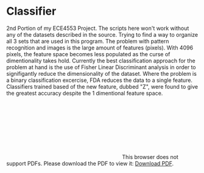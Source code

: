 # Classifier
2nd Portion of my ECE4553 Project. The scripts here won't work without any of the datasets described in the source. Trying to find a way to organize all 3 sets that are used in this program. The problem with pattern recognition and images is the large amount of features (pixels). With 4096 pixels, the feature space becomes less populated as the curse of dimentionality takes hold. Currently the best classification approach for the problem at hand is the use of Fisher Linear Discriminant analysis in order to signifigantly reduce the dimensionality of the dataset. Where the problem is a binary classification excercise, FDA reduces the data to a single feature. Classifiers trained based of the new feature, dubbed "Z", were found to give the greatest accuracy despite the 1 dimentional feature space.  

<object data="https://github.com/alexodonn/FDA-Classification-and-PCA-Analysis/blob/master/Project.pdf" type="application/pdf" width="700px" height="700px">
    <embed src="https://github.com/alexodonn/FDA-Classification-and-PCA-Analysis/blob/master/Project.pdf">
        This browser does not support PDFs. Please download the PDF to view it: <a href="https://github.com/alexodonn/FDA-Classification-and-PCA-Analysis/blob/master/Project.pdf">Download PDF</a>.</p>
    </embed>
</object>
